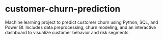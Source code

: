 # customer-churn-prediction
Machine learning project to predict customer churn using Python, SQL, and Power BI. Includes data preprocessing, churn modeling, and an interactive dashboard to visualize customer behavior and risk segments.
